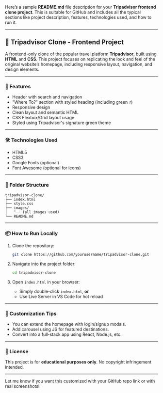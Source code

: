 Here’s a sample **README.md** file description for your **Tripadvisor frontend clone project**. This is suitable for GitHub and includes all the typical sections like project description, features, technologies used, and how to run it.

---

## 🧭 Tripadvisor Clone - Frontend Project

A frontend-only clone of the popular travel platform **Tripadvisor**, built using **HTML** and **CSS**. This project focuses on replicating the look and feel of the original website’s homepage, including responsive layout, navigation, and design elements.

---

### 🚀 Features

* Header with search and navigation
* "Where To?" section with styled heading (including green `?`)
* Responsive design
* Clean layout and semantic HTML
* CSS Flexbox/Grid layout usage
* Styled using Tripadvisor's signature green theme

---

### 🛠️ Technologies Used

* HTML5
* CSS3
* Google Fonts (optional)
* Font Awesome (optional for icons)

---

### 📁 Folder Structure

```
tripadvisor-clone/
├── index.html
├── style.css
├── images/
│   └── (all images used)
└── README.md
```

---

### 📦 How to Run Locally

1. Clone the repository:

   ```bash
   git clone https://github.com/yourusername/tripadvisor-clone.git
   ```

2. Navigate into the project folder:

   ```bash
   cd tripadvisor-clone
   ```

3. Open `index.html` in your browser:

   * Simply double-click `index.html`, **or**
   * Use Live Server in VS Code for hot reload

---

### 📝 Customization Tips

* You can extend the homepage with login/signup modals.
* Add carousel using JS for featured destinations.
* Convert into a full-stack app using React, Node.js, etc.

---

### 📄 License

This project is for **educational purposes only**. No copyright infringement intended.

---

Let me know if you want this customized with your GitHub repo link or with real screenshots!
